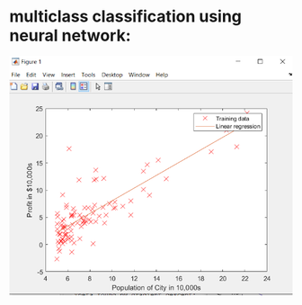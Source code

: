 # multiclass classification using neural network: 


![alt text](https://github.com/Koussailakadi/Machine_Learning_Matlab/blob/master/Regression_Lineare/cap2.PNG?raw=true)
